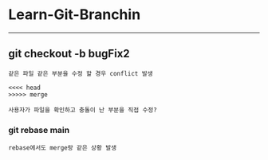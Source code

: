 # Learn-Git-Branchin
--------------------
## git checkout -b bugFix2
```
같은 파일 같은 부분을 수정 할 경우 conflict 발생

<<<< head 
>>>>> merge

사용자가 파일을 확인하고 충돌이 난 부분을 직접 수정?

```
### git rebase main
```
rebase에서도 merge랑 같은 상황 발생

```

